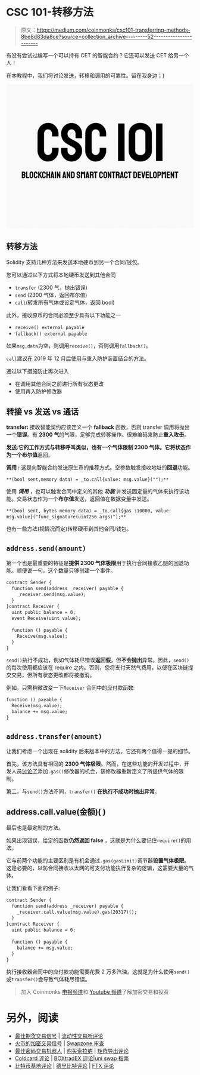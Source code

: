 # CSC 101-转移方法

> 原文：<https://medium.com/coinmonks/csc101-transferring-methods-8be8d83da8ce?source=collection_archive---------52----------------------->

有没有尝试过编写一个可以持有 CET 的智能合约？它还可以发送 CET 给另一个人！

在本教程中，我们将讨论发送，转移和调用的可靠性。留在我身边；)

![](img/78db353f85d00a7149d8bc2b6bc3c9de.png)

## 转移方法

Solidity 支持几种方法来发送本地硬币到另一个合同/钱包。

您可以通过以下方式将本地硬币发送到其他合同

*   `transfer` (2300 气，抛出错误)
*   `send` (2300 气体，返回布尔值)
*   `call`(转发所有气体或设定气体，返回 bool)

此外，接收原币的合同必须至少具有以下功能之一

*   `receive() external payable`
*   `fallback() external payable`

如果`msg.data`为空，则调用`receive()`，否则调用`fallback()`。

`call`建议在 2019 年 12 月后使用与重入防护装置结合的方法。

通过以下措施防止再次进入

*   在调用其他合同之前进行所有状态更改
*   使用再入防护修改器

## 转接 vs 发送 vs 通话

**transfer:** 接收智能契约应该定义一个 **fallback** 函数，否则 transfer 调用将抛出一个**错误**。有 **2300 气**的气限，足够完成转移操作。很难编码来防止**重入攻击**。

**发送:**它的工作方式与转移呼叫类似，也有一个气体限制 **2300 气体**。它将状态作为一个**布尔值**返回。

**调用 *:*** 这是向智能合约发送原生币的推荐方式。空参数触发接收地址的**回退**功能。

```
**(bool sent,memory data) = _to.call{value: msg.value}("");**
```

使用 ***调用*** ，也可以触发合同中定义的其他 ***功能*** 并发送固定量的气体来执行该功能。交易状态作为一个**布尔值**发送，返回值在数据变量中发送。

```
**(bool sent, bytes memory data) = _to.call{gas :10000, value: msg.value}("func_signature(uint256 args)");**
```

也有一些方法(视情况而定)转移硬币到其他合同/钱包。

## `address.send(amount)`

第一个也是最重要的特征是**提供 2300 气体极限**用于执行合同接收乙醚的回退功能。顺便说一句，这个数量只够创建一个事件。

```
contract Sender {
  function send(address _receiver) payable {
    _receiver.send(msg.value);
  }
}contract Receiver {
  uint public balance = 0;
  event Receive(uint value);

  function () payable {
    Receive(msg.value);
  }
}
```

`send()`执行不成功，例如气体耗尽错误**返回假**，但**不会抛出**异常。因此，`send()`的每次使用都应该在 require 之内。否则，您将支付天然气费用，以便在区块链提交交易，但所有状态更改都将被撤消。

例如，只需稍微改变一下`Receiver` 合同中的应付款函数:

```
function () payable {
  Receive(msg.value);
  balance += msg.value;
}
```

## `address.transfer(amount)`

让我们考虑一个出现在 solidity 后来版本中的方法。它还有两个值得一提的细节。

首先，该方法具有相同的 **2300 气体极限**。然而，在这些功能的开发过程中，开发人员[讨论了](https://github.com/ethereum/solidity/issues/610#issuecomment-278521662)添加`.gas()`修改器的机会，该修改器重新定义了所提供气体的限制。

第二，与`send()`方法不同，`transfer()` **在执行不成功时抛出异常**。

## address.call.value(金额)( )

最后也是最定制的方法。

如果出现错误，给定的函数**仍然返回 false** ，这就是为什么要记住`require()`的用法。

它与前两个功能的主要区别是有机会通过`.gas(gasLimit)`调节器**设置气体极限**。这是必要的，以防合同接收以太网的可支付功能执行复杂的逻辑，这需要大量的气体。

让我们看看下面的例子:

```
contract Sender {
  function send(address _receiver) payable {
    _receiver.call.value(msg.value).gas(20317)();
  }
}contract Receiver {
  uint public balance = 0;

  function () payable {
    balance += msg.value;
  }
}
```

执行接收器合同中的应付款功能需要花费 2 万多汽油。这就是为什么使用`send()`或`transfer()`会导致气体耗尽错误。

> 加入 Coinmonks [电报频道](https://t.me/coincodecap)和 [Youtube 频道](https://www.youtube.com/c/coinmonks/videos)了解加密交易和投资

# 另外，阅读

*   [最佳期货交易信号](https://coincodecap.com/futures-trading-signals) | [流动性交易所评论](https://coincodecap.com/liquid-exchange-review)
*   [火币的加密交易信号](https://coincodecap.com/huobi-crypto-trading-signals) | [Swapzone 审查](/coinmonks/swapzone-review-crypto-exchange-data-aggregator-e0ad78e55ed7)
*   [最佳密码交易机器人](/coinmonks/crypto-trading-bot-c2ffce8acb2a) | [购买索拉纳](https://coincodecap.com/buy-solana) | [矩阵导出评论](https://coincodecap.com/matrixport-review)
*   [Coldcard 评论](https://coincodecap.com/coldcard-review) | [BOXtradEX 评论](https://coincodecap.com/boxtradex-review)|[uni swap 指南](https://coincodecap.com/uniswap)
*   [比特币基地评论](/coinmonks/coinbase-review-6ef4e0f56064) | [德里比特评论](/coinmonks/deribit-review-options-fees-apis-and-testnet-2ca16c4bbdb2) | [FTX 评论](/coinmonks/ftx-crypto-exchange-review-53664ac1198f)